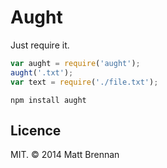 # Aught

Just require it.

```javascript
var aught = require('aught');
aught('.txt');
var text = require('./file.txt');
```

```
npm install aught
```

## Licence
MIT. &copy; 2014 Matt Brennan
